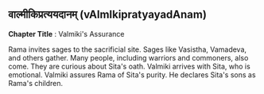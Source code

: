 ## वाल्मीकिप्रत्ययदानम् (vAlmIkipratyayadAnam)
**Chapter Title** : Valmiki's Assurance

Rama invites sages to the sacrificial site. Sages like Vasistha, Vamadeva, and others gather. Many people, including warriors and commoners, also come. They are curious about Sita's oath. Valmiki arrives with Sita, who is emotional. Valmiki assures Rama of Sita's purity. He declares Sita's sons as Rama's children.